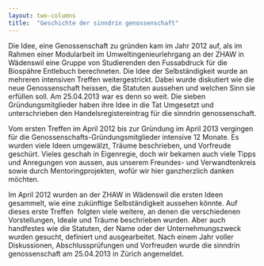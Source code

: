 ```yaml
---
layout: two-columns
title:  "Geschichte der sinndrin genossenschaft"
---
```


Die Idee, eine Genossenschaft zu gründen kam im Jahr 2012 auf, als im Rahmen einer Modularbeit im Umweltingenieurlehrgang an der ZHAW in Wädenswil eine Gruppe von Studierenden den Fussabdruck für die Biospähre Entlebuch berechneten. Die Idee der Selbständigkeit wurde an mehreren intensiven Treffen weitergestrickt. Dabei wurde diskutiert wie die neue Genossenschaft heissen, die Statuten aussehen und welchen Sinn sie erfüllen soll. Am 25.04.2013 war es denn so weit. Die sieben Gründungsmitglieder haben ihre Idee in die Tat Umgesetzt und unterschrieben den Handelsregistereintrag für die sinndrin genossenschaft.

Vom ersten Treffen im April 2012 bis zur Gründung im April 2013 vergingen für die Genossenschafts-Gründungsmitglieder intensive 12 Monate. Es wurden viele Ideen umgewälzt, Träume beschrieben, und Vorfreude geschürt. Vieles geschah in Eigenregie, doch wir bekamen auch viele Tipps und Anregungen von aussen, aus unserem Freundes- und Verwandtenkreis sowie durch Mentoringprojekten, wofür wir hier ganzherzlich danken möchten.

Im April 2012 wurden an der ZHAW in Wädenswil die ersten Ideen gesammelt, wie eine zukünftige Selbständigkeit aussehen könnte. Auf dieses erste Treffen  folgten viele weitere, an denen die verschiedenen Vorstellungen, Ideale und Träume beschrieben wurden. Aber auch handfestes wie die Statuten, der Name oder der Unternehmungszweck wurden gesucht, definiert und ausgearbeitet. Nach einem Jahr voller Diskussionen, Abschlussprüfungen und Vorfreuden wurde die sinndrin genossenschaft am 25.04.2013 in Zürich angemeldet.
